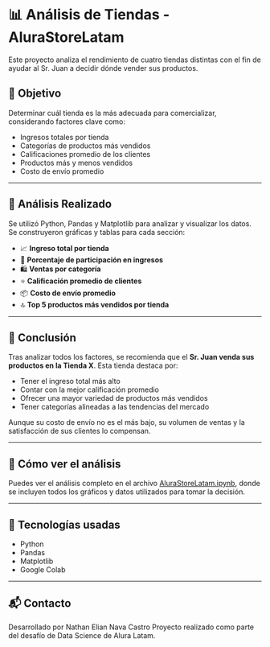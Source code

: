 # 📊 Análisis de Tiendas - AluraStoreLatam

Este proyecto analiza el rendimiento de cuatro tiendas distintas con el fin de ayudar al Sr. Juan a decidir dónde vender sus productos.

## 🎯 Objetivo

Determinar cuál tienda es la más adecuada para comercializar, considerando factores clave como:

- Ingresos totales por tienda
- Categorías de productos más vendidos
- Calificaciones promedio de los clientes
- Productos más y menos vendidos
- Costo de envío promedio

---

## 🧠 Análisis Realizado

Se utilizó Python, Pandas y Matplotlib para analizar y visualizar los datos. Se construyeron gráficas y tablas para cada sección:

- 📈 **Ingreso total por tienda**
- 🥧 **Porcentaje de participación en ingresos**
- 🛍️ **Ventas por categoría**
- ⭐ **Calificación promedio de clientes**
- 📦 **Costo de envío promedio**
- 🔝 **Top 5 productos más vendidos por tienda**

---

## 📝 Conclusión

Tras analizar todos los factores, se recomienda que el **Sr. Juan venda sus productos en la Tienda X**. Esta tienda destaca por:

- Tener el ingreso total más alto
- Contar con la mejor calificación promedio
- Ofrecer una mayor variedad de productos más vendidos
- Tener categorías alineadas a las tendencias del mercado

Aunque su costo de envío no es el más bajo, su volumen de ventas y la satisfacción de sus clientes lo compensan.

---

## 🚀 Cómo ver el análisis

Puedes ver el análisis completo en el archivo [AluraStoreLatam.ipynb](./AluraStoreLatam.ipynb), donde se incluyen todos los gráficos y datos utilizados para tomar la decisión.

---

## 📌 Tecnologías usadas

- Python
- Pandas
- Matplotlib
- Google Colab

---

## 📬 Contacto

Desarrollado por Nathan Elian Nava Castro
Proyecto realizado como parte del desafío de Data Science de Alura Latam.
